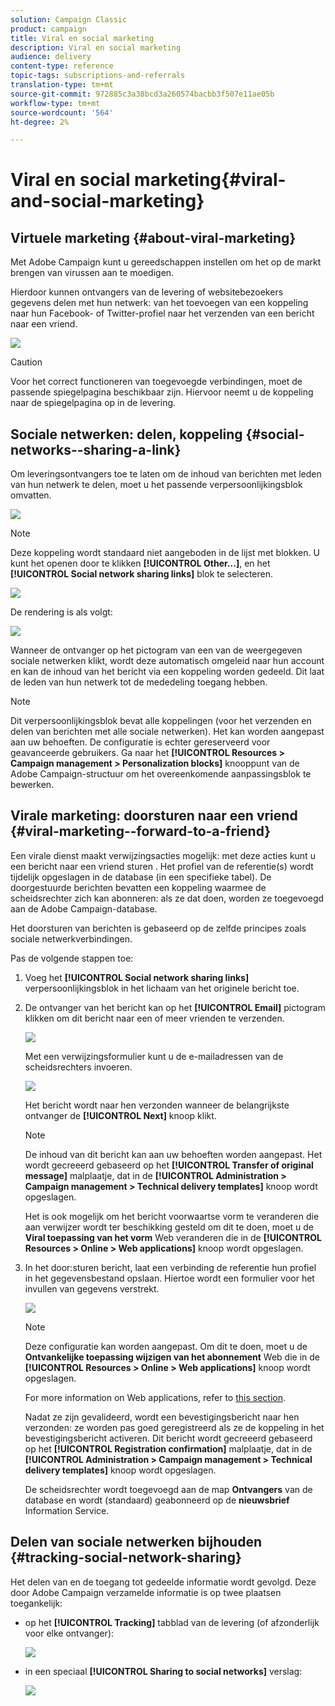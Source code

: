 ```yaml
---
solution: Campaign Classic
product: campaign
title: Viral en social marketing
description: Viral en social marketing
audience: delivery
content-type: reference
topic-tags: subscriptions-and-referrals
translation-type: tm+mt
source-git-commit: 972885c3a38bcd3a260574bacbb3f507e11ae05b
workflow-type: tm+mt
source-wordcount: '564'
ht-degree: 2%

---
```



# Viral en social marketing{#viral-and-social-marketing}

## Virtuele marketing {#about-viral-marketing}

Met Adobe Campaign kunt u gereedschappen instellen om het op de markt brengen van virussen aan te moedigen.

Hierdoor kunnen ontvangers van de levering of websitebezoekers gegevens delen met hun netwerk: van het toevoegen van een koppeling naar hun Facebook- of Twitter-profiel naar het verzenden van een bericht naar een vriend.

![](assets/s_ncs_user_viral_icons.png)

>[!CAUTION]
>
>Voor het correct functioneren van toegevoegde verbindingen, moet de passende spiegelpagina beschikbaar zijn. Hiervoor neemt u de koppeling naar de spiegelpagina op in de levering.

## Sociale netwerken: delen, koppeling {#social-networks--sharing-a-link}

Om leveringsontvangers toe te laten om de inhoud van berichten met leden van hun netwerk te delen, moet u het passende verpersoonlijkingsblok omvatten.

![](assets/s_ncs_user_viral_add_link.png)

>[!NOTE]
>
>Deze koppeling wordt standaard niet aangeboden in de lijst met blokken. U kunt het openen door te klikken **[!UICONTROL Other...]**, en het **[!UICONTROL Social network sharing links]** blok te selecteren.

![](assets/s_ncs_user_viral_add_link_via_others.png)

De rendering is als volgt:

![](assets/s_ncs_user_viral_add_link_rendering.png)

Wanneer de ontvanger op het pictogram van een van de weergegeven sociale netwerken klikt, wordt deze automatisch omgeleid naar hun account en kan de inhoud van het bericht via een koppeling worden gedeeld. Dit laat de leden van hun netwerk tot de mededeling toegang hebben.

>[!NOTE]
>
>Dit verpersoonlijkingsblok bevat alle koppelingen (voor het verzenden en delen van berichten met alle sociale netwerken). Het kan worden aangepast aan uw behoeften. De configuratie is echter gereserveerd voor geavanceerde gebruikers. Ga naar het **[!UICONTROL Resources > Campaign management > Personalization blocks]** knooppunt van de Adobe Campaign-structuur om het overeenkomende aanpassingsblok te bewerken.

## Virale marketing: doorsturen naar een vriend {#viral-marketing--forward-to-a-friend}

Een virale dienst maakt verwijzingsacties mogelijk: met deze acties kunt u een bericht naar een vriend sturen . Het profiel van de referentie(s) wordt tijdelijk opgeslagen in de database (in een specifieke tabel). De doorgestuurde berichten bevatten een koppeling waarmee de scheidsrechter zich kan abonneren: als ze dat doen, worden ze toegevoegd aan de Adobe Campaign-database.

Het doorsturen van berichten is gebaseerd op de zelfde principes zoals sociale netwerkverbindingen.

Pas de volgende stappen toe:

1. Voeg het **[!UICONTROL Social network sharing links]** verpersoonlijkingsblok in het lichaam van het originele bericht toe.
1. De ontvanger van het bericht kan op het **[!UICONTROL Email]** pictogram klikken om dit bericht naar een of meer vrienden te verzenden.

   ![](assets/s_ncs_user_viral_email_link.png)

   Met een verwijzingsformulier kunt u de e-mailadressen van de scheidsrechters invoeren.

   ![](assets/s_ncs_user_viral_email_msg.png)

   Het bericht wordt naar hen verzonden wanneer de belangrijkste ontvanger de **[!UICONTROL Next]** knoop klikt.

   >[!NOTE]
   >
   >De inhoud van dit bericht kan aan uw behoeften worden aangepast. Het wordt gecreeerd gebaseerd op het **[!UICONTROL Transfer of original message]** malplaatje, dat in de **[!UICONTROL Administration > Campaign management > Technical delivery templates]** knoop wordt opgeslagen.
   >
   >Het is ook mogelijk om het bericht voorwaartse vorm te veranderen die aan verwijzer wordt ter beschikking gesteld om dit te doen, moet u de **Viral toepassing van het vorm** Web veranderen die in de **[!UICONTROL Resources > Online > Web applications]** knoop wordt opgeslagen.

1. In het door:sturen bericht, laat een verbinding de referentie hun profiel in het gegevensbestand opslaan. Hiertoe wordt een formulier voor het invullen van gegevens verstrekt.

   ![](assets/s_ncs_user_viral_create_account_form.png)

   >[!NOTE]
   >
   >Deze configuratie kan worden aangepast. Om dit te doen, moet u de **Ontvankelijke toepassing wijzigen van het abonnement** Web die in de **[!UICONTROL Resources > Online > Web applications]** knoop wordt opgeslagen.
   >
   >For more information on Web applications, refer to [this section](../../web/using/about-web-applications.md).

   Nadat ze zijn gevalideerd, wordt een bevestigingsbericht naar hen verzonden: ze worden pas goed geregistreerd als ze de koppeling in het bevestigingsbericht activeren. Dit bericht wordt gecreeerd gebaseerd op het **[!UICONTROL Registration confirmation]** malplaatje, dat in de **[!UICONTROL Administration > Campaign management > Technical delivery templates]** knoop wordt opgeslagen.

   De scheidsrechter wordt toegevoegd aan de map **Ontvangers** van de database en wordt (standaard) geabonneerd op de **nieuwsbrief** Information Service.

## Delen van sociale netwerken bijhouden {#tracking-social-network-sharing}

Het delen van en de toegang tot gedeelde informatie wordt gevolgd. Deze door Adobe Campaign verzamelde informatie is op twee plaatsen toegankelijk:

* op het **[!UICONTROL Tracking]** tabblad van de levering (of afzonderlijk voor elke ontvanger):

   ![](assets/s_ncs_user_network_del_tracking_tab.png)

* in een speciaal **[!UICONTROL Sharing to social networks]** verslag:

   ![](assets/s_ncs_user_viral_report.png)

